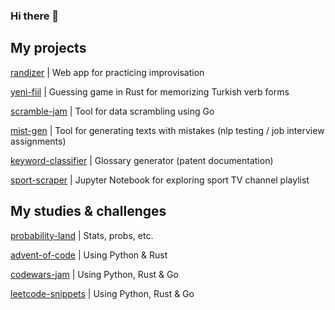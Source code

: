 ### Hi there 👋
<!--
**grt-pretender/grt-pretender** is a ✨ _special_ ✨ repository because its `README.md` (this file) appears on your GitHub profile.

Here are some ideas to get you started:

- 🔭 I’m currently working on ...
- 🌱 I’m currently learning ...
- 👯 I’m looking to collaborate on ...
- 🤔 I’m looking for help with ...
- 💬 Ask me about ...
- 📫 How to reach me: ...
- 😄 Pronouns: ...
- ⚡ Fun fact: ...
![CodePen](https://img.shields.io/badge/Codepen-000000?style=for-the-badge&logo=codepen&logoColor=white)
![LeetCode](https://img.shields.io/badge/LeetCode-000000?style=for-the-badge&logo=LeetCode&logoColor=#d16c06)
![Telegram](https://img.shields.io/badge/Telegram-2CA5E0?style=for-the-badge&logo=telegram&logoColor=white)
[daria_cc](https://t.me/daria_cc) 


![Gmail](https://img.shields.io/badge/Gmail-D14836?style=for-the-badge&logo=gmail&logoColor=white)
dmetafrasis@gmail.com

![Kaggle](https://img.shields.io/badge/Kaggle-035a7d?style=for-the-badge&logo=kaggle&logoColor=white)
gr8pretender

![Anaconda](https://img.shields.io/badge/Anaconda-%2344A833.svg?style=for-the-badge&logo=anaconda&logoColor=white)
![Keras](https://img.shields.io/badge/Keras-%23D00000.svg?style=for-the-badge&logo=Keras&logoColor=white)
![PyTorch](https://img.shields.io/badge/PyTorch-%23EE4C2C.svg?style=for-the-badge&logo=PyTorch&logoColor=white)

![Python](https://img.shields.io/badge/python-3670A0?style=for-the-badge&logo=python&logoColor=ffdd54)
![Rust](https://img.shields.io/badge/rust-%23000000.svg?style=for-the-badge&logo=rust&logoColor=white)
![Go](https://img.shields.io/badge/go-%2300ADD8.svg?style=for-the-badge&logo=go&logoColor=white)
![CSS3](https://img.shields.io/badge/css3-%231572B6.svg?style=for-the-badge&logo=css3&logoColor=white)
![HTML5](https://img.shields.io/badge/html5-%23E34F26.svg?style=for-the-badge&logo=html5&logoColor=white)
![JavaScript](https://img.shields.io/badge/javascript-%23323330.svg?style=for-the-badge&logo=javascript&logoColor=%23F7DF1E)

-->
<!--

**grt-pretender/grt-pretender** is a ✨ _special_ ✨ repository because its `README.md` (this file) appears on your GitHub profile.


Here are some ideas to get you started:


- 🔭 I’m currently working on ...

- 🌱 I’m currently learning ...

- 👯 I’m looking to collaborate on ...

- 🤔 I’m looking for help with ...

- 💬 Ask me about ...

- 📫 How to reach me: ...

- 😄 Pronouns: ...

- ⚡ Fun fact: ...

![CodePen](https://img.shields.io/badge/Codepen-000000?style=for-the-badge&logo=codepen&logoColor=white)

![LeetCode](https://img.shields.io/badge/LeetCode-000000?style=for-the-badge&logo=LeetCode&logoColor=#d16c06)

![Telegram](https://img.shields.io/badge/Telegram-2CA5E0?style=for-the-badge&logo=telegram&logoColor=white)

[daria_cc](https://t.me/daria_cc) 



![Gmail](https://img.shields.io/badge/Gmail-D14836?style=for-the-badge&logo=gmail&logoColor=white)

dmetafrasis@gmail.com


![Kaggle](https://img.shields.io/badge/Kaggle-035a7d?style=for-the-badge&logo=kaggle&logoColor=white)

gr8pretender


![Anaconda](https://img.shields.io/badge/Anaconda-%2344A833.svg?style=for-the-badge&logo=anaconda&logoColor=white)

![Keras](https://img.shields.io/badge/Keras-%23D00000.svg?style=for-the-badge&logo=Keras&logoColor=white)

![PyTorch](https://img.shields.io/badge/PyTorch-%23EE4C2C.svg?style=for-the-badge&logo=PyTorch&logoColor=white)


![Python](https://img.shields.io/badge/python-3670A0?style=for-the-badge&logo=python&logoColor=ffdd54)

![Rust](https://img.shields.io/badge/rust-%23000000.svg?style=for-the-badge&logo=rust&logoColor=white)

![Go](https://img.shields.io/badge/go-%2300ADD8.svg?style=for-the-badge&logo=go&logoColor=white)

![CSS3](https://img.shields.io/badge/css3-%231572B6.svg?style=for-the-badge&logo=css3&logoColor=white)

![HTML5](https://img.shields.io/badge/html5-%23E34F26.svg?style=for-the-badge&logo=html5&logoColor=white)

![JavaScript](https://img.shields.io/badge/javascript-%23323330.svg?style=for-the-badge&logo=javascript&logoColor=%23F7DF1E)
-->

## My projects

[randizer](https://github.com/grt-pretender/randizer/) | Web app for practicing improvisation

[yeni-fiil](https://github.com/grt-pretender/yeni-fiil/) | Guessing game in Rust for memorizing Turkish verb forms

[scramble-jam](https://github.com/grt-pretender/scramble-jam/) | Tool for data scrambling using Go

[mist-gen](https://github.com/grt-pretender/mist-gen) | Tool for generating texts with mistakes (nlp testing / job interview assignments) 

[keyword-classifier](https://github.com/grt-pretender/keyword-classifier) | Glossary generator (patent documentation) 

[sport-scraper](https://github.com/grt-pretender/sport-scraper) | Jupyter Notebook for exploring sport TV channel playlist


<!--

[chekhov_gen](https://github.com/grt-pretender/chekhov_gen/) | Content generation for social media using Chekhov`s letters

[for-dict](https://github.com/grt-pretender/for-dict/) | Tool for text preparation (voice recording)

[reading-sicp](https://github.com/grt-pretender/reading-sicp/) | Solutions to some exercises from "Structure and Interpretation of Computer Programs"

[keyword-classifier](https://github.com/grt-pretender/keyword-classifier/) | Glossary generator (patent documentation)

[fastai-exercises](https://github.com/grt-pretender/fastai-exercises/) | Exercises for Practical Deep Learning for Coders by Jeremy Howard
-->




## My studies & challenges
<!--

[modelland](https://github.com/grt-pretender/modelland/) | A collection of ML models, different cases

-->

[probability-land](https://github.com/grt-pretender/probability-land/) | Stats, probs, etc. 

[advent-of-code](https://github.com/grt-pretender/advent-of-code/) | Using Python & Rust

[codewars-jam](https://github.com/grt-pretender/codewars-jam/) | Using Python, Rust & Go

[leetcode-snippets](https://github.com/grt-pretender/leetcode-snippets/) | Using Python, Rust & Go

<!--
[genuary-2021](https://github.com/grt-pretender/genuary-2021/) | Entries for generative art challenge

[yeni-hitit](https://github.com/grt-pretender/yeni-hitit/) | My journey through Turkish language
-->
